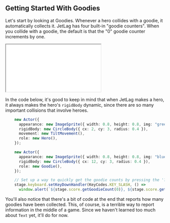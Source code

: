 ## Getting Started With Goodies

Let's start by looking at Goodies.  Whenever a hero collides with a goodie, it
automatically collects it.  JetLag has four built-in "goodie counters".  When
you collide with a goodie, the default is that the "0" goodie counter increments
by one.

<iframe src="game_01.iframe.html"></iframe>

In the code below, it's good to keep in mind that when JetLag makes a hero, it
always makes the hero's `rigidBody` dynamic, since there are so many important
collisions that involve heroes.

```typescript
    new Actor({
      appearance: new ImageSprite({ width: 0.8, height: 0.8, img: "green_ball.png" }),
      rigidBody: new CircleBody({ cx: 2, cy: 3, radius: 0.4 }),
      movement: new TiltMovement(),
      role: new Hero(),
    });

    new Actor({
      appearance: new ImageSprite({ width: 0.8, height: 0.8, img: "blue_ball.png" }),
      rigidBody: new CircleBody({ cx: 12, cy: 3, radius: 0.4 }),
      role: new Goodie(),
    });

    // Set up a way to quickly get the goodie counts by pressing the '?' key
    stage.keyboard.setKeyDownHandler(KeyCodes.KEY_SLASH, () =>
      window.alert(`${stage.score.getGoodieCount(0)}, ${stage.score.getGoodieCount(1)}, ${stage.score.getGoodieCount(2)}, ${stage.score.getGoodieCount(3)}`));
```

You'll also notice that there's a bit of code at the end that reports how many
goodies have been collected.  This, of course, is a terrible way to report
information in the middle of a game.  Since we haven't learned too much about
`Text` yet, it'll do for now.
